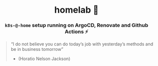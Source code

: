 <div align="center">

# homelab :microscope:

### `k8s-@-home` setup running on ArgoCD, Renovate and Github Actions :zap:

</div>

> “I do not believe you can do today’s job with yesterday’s methods and be in business tomorrow”
> - (Horatio Nelson Jackson)

